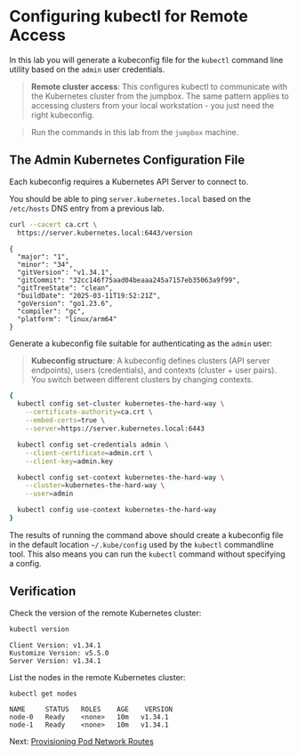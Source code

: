 # Configuring kubectl for Remote Access

In this lab you will generate a kubeconfig file for the `kubectl` command line utility based on the `admin` user credentials.

> **Remote cluster access**: This configures kubectl to communicate with the Kubernetes cluster from the jumpbox. The same pattern applies to accessing clusters from your local workstation - you just need the right kubeconfig.

> Run the commands in this lab from the `jumpbox` machine.

## The Admin Kubernetes Configuration File

Each kubeconfig requires a Kubernetes API Server to connect to.

You should be able to ping `server.kubernetes.local` based on the `/etc/hosts` DNS entry from a previous lab.

```bash
curl --cacert ca.crt \
  https://server.kubernetes.local:6443/version
```

```text
{
  "major": "1",
  "minor": "34",
  "gitVersion": "v1.34.1",
  "gitCommit": "32cc146f75aad04beaaa245a7157eb35063a9f99",
  "gitTreeState": "clean",
  "buildDate": "2025-03-11T19:52:21Z",
  "goVersion": "go1.23.6",
  "compiler": "gc",
  "platform": "linux/arm64"
}
```

Generate a kubeconfig file suitable for authenticating as the `admin` user:

> **Kubeconfig structure**: A kubeconfig defines clusters (API server endpoints), users (credentials), and contexts (cluster + user pairs). You switch between different clusters by changing contexts.

```bash
{
  kubectl config set-cluster kubernetes-the-hard-way \
    --certificate-authority=ca.crt \
    --embed-certs=true \
    --server=https://server.kubernetes.local:6443

  kubectl config set-credentials admin \
    --client-certificate=admin.crt \
    --client-key=admin.key

  kubectl config set-context kubernetes-the-hard-way \
    --cluster=kubernetes-the-hard-way \
    --user=admin

  kubectl config use-context kubernetes-the-hard-way
}
```

The results of running the command above should create a kubeconfig file in the default location `~/.kube/config` used by the `kubectl` commandline tool. This also means you can run the `kubectl` command without specifying a config.

## Verification

Check the version of the remote Kubernetes cluster:

```bash
kubectl version
```

```text
Client Version: v1.34.1
Kustomize Version: v5.5.0
Server Version: v1.34.1
```

List the nodes in the remote Kubernetes cluster:

```bash
kubectl get nodes
```

```
NAME     STATUS   ROLES    AGE    VERSION
node-0   Ready    <none>   10m   v1.34.1
node-1   Ready    <none>   10m   v1.34.1
```

Next: [Provisioning Pod Network Routes](11-pod-network-routes.md)
